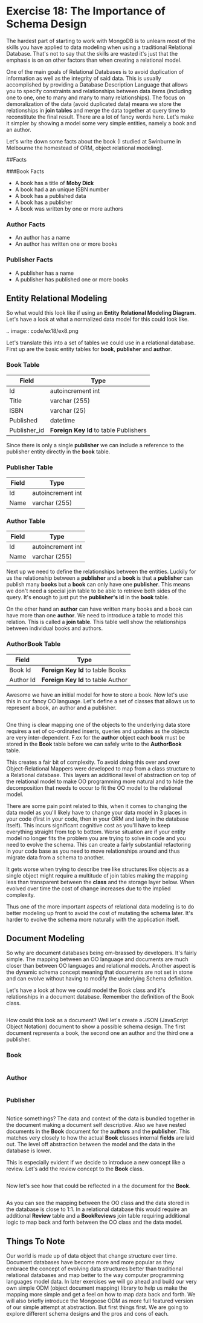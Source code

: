 Exercise 18: The Importance of Schema Design
============================================

The hardest part of starting to work with MongoDB is to unlearn most of the skills you have applied to data modeling when using a traditional Relational Database. That's not to say that the skills are wasted it's just that the emphasis is on on other factors than when creating a relational model.

One of the main goals of Relational Databases is to avoid duplication of information as well as the integrity of said data. This is usually accomplished by providing a Database Description Language that allows you to specify constraints and relationships between data items (including one to one, one to many and many to many relationships). The focus on demoralization of the data (avoid duplicated data) means we store the relationships in **join tables** and merge the data together at query time to reconstitute the final result. There are a lot of fancy words here. Let's make it simpler by showing a model some very simple entities, namely a book and an author.

Let's write down some facts about the book (I studied at Swinburne in Melbourne the homestead of ORM, object relational modeling).

##Facts

###Book Facts

- A book has a title of **Moby Dick**
- A book had a an unique ISBN number
- A book has a published data
- A book has a publisher
- A book was written by one or more authors

### Author Facts

- An author has a name
- An author has written one or more books

### Publisher Facts

- A publisher has a name
- A publisher has published one or more books

Entity Relational Modeling
--------------------------

So what would this look like if using an **Entity Relational Modeling Diagram**. Let's have a look at what a normalized data model for this could look like.

.. image:: code/ex18/ex8.png

Let's translate this into a set of tables we could use in a relational database. First up are the basic entity tables for **book**, **publisher** and **author**.

### Book Table

Field                   | Type
------------------------|---------------------------------
Id                      | autoincrement int
Title                   | varchar (255)
ISBN                    | varchar (25)
Published               | datetime
Publisher_id            | **Foreign Key Id** to table Publishers

Since there is only a single **publisher** we can include a reference to the publisher entity directly in the **book** table.

### Publisher Table

Field                   | Type
------------------------|---------------------------------
Id                      | autoincrement int
Name                    | varchar (255)

### Author Table

Field                   | Type
------------------------|---------------------------------
Id                      | autoincrement int
Name                    | varchar (255)

Next up we need to define the relationships between the entities. Luckily for us the relationship between a **publisher** and a **book** is that a **publisher** can publish many **books** but a **book** can only have one **publisher**. This means we don't need a special join table to be able to retrieve both sides of the query. It's enough to just put the **publisher's id** in the **book** table.

On the other hand an **author** can have written many books and a book can have more than one **author**. We need to introduce a table to model this relation. This is called a **join table**. This table well show the relationships between individual books and authors.

### AuthorBook Table

Field                   | Type
------------------------|---------------------------------
Book Id                 | **Foreign Key Id** to table Books
Author Id               | **Foreign Key Id** to table Author

Awesome we have an initial model for how to store a book. Now let's use this in our fancy OO language. Let's define a set of classes that allows us to represent a book, an author and a publisher.

```js{"file":"/code/ex18/ex1.js","indent":4}
```

One thing is clear mapping one of the objects to the underlying data store requires a set of co-ordinated inserts, queries and updates as the objects are very inter-dependent. F.ex for the **author** object each **book** must be stored in the **Book** table before we can safely write to the **AuthorBook** table.

This creates a fair bit of complexity. To avoid doing this over and over Object-Relational Mappers were developed to map from a class structure to a Relational database. This layers an additional level of abstraction on top of the relational model to make OO programming more natural and to hide the decomposition that needs to occur to fit the OO model to the relational model.

There are some pain point related to this, when it comes to changing the data model as you'll likely have to change your data model in 3 places in your code (first in your code, then in your ORM and lastly in the database itself). This incurs significant cognitive cost as you'll have to keep everything straight from top to bottom. Worse situation are if your entity model no longer fits the problem you are trying to solve in code and you need to evolve the schema. This can create a fairly substantial refactoring in your code base as you need to move relationships around and thus migrate data from a schema to another.

It gets worse when trying to describe tree like structures like objects as a single object might require a multitude of join tables making the mapping less than transparent between the **class** and the storage layer below. When evolved over time the cost of change increases due to the implied complexity.

Thus one of the more important aspects of relational data modeling is to do better modeling up front to avoid the cost of mutating the schema later. It's harder to evolve the schema more naturally with the application itself. 

Document Modeling
-----------------

So why are document databases being em-brassed by developers. It's fairly simple. The mapping between an OO language and documents are much closer than between OO languages and relational models. Another aspect is the dynamic schema concept meaning that documents are not set in stone and can evolve without having to modify the underlying Schema definition.

Let's have a look at how we could model the Book class and it's relationships in a document database. Remember the definition of the Book class.

```js{"file":"/code/ex18/ex2.js","indent":4}
```

How could this look as a document? Well let's create a JSON (JavaScript Object Notation) document to show a possible schema design. The first document represents a book, the second one an author and the third one a publisher.

### Book

```js{"file":"/code/ex18/ex3.js","indent":4}
```

### Author

```js{"file":"/code/ex18/ex4.js","indent":4}
```

### Publisher

```js{"file":"/code/ex18/ex5.js","indent":4}
```

Notice somethings? The data and context of the data is bundled together in the document making a document self descriptive. Also we have nested documents in the **Book** document for the **authors** and the **publisher**. This matches very closely to how the actual **Book** classes internal **fields** are laid out. The level off abstraction between the model and the data in the database is lower.

This is especially evident if we decide to introduce a new concept like a review. Let's add the review concept to the **Book** class.

```js{"file":"/code/ex18/ex6.js","indent":4}
```

Now let's see how that could be reflected in a the document for the **Book**.

```js{"file":"/code/ex18/ex7.js","indent":4}
```

As you can see the mapping between the OO class and the data stored in the database is close to 1:1. In a relational database this would require an additional **Review** table and a **BookReviews** join table requiring additional logic to map back and forth between the OO class and the data model.

Things To Note
--------------

Our world is made up of data object that change structure over time. Document databases have become more and more popular as they embrace the concept of evolving data structures better than traditional relational databases and map better to the way computer programming languages model data. In later exercises we will go ahead and build our very own simple ODM (object document mapping) library to help us make the mapping more simple and get a feel on how to map data back and forth. We will also briefly introduce the Mongoose ODM as more full featured version of our simple attempt at abstraction. But first things first. We are going to explore different schema designs and the pros and cons of each.
